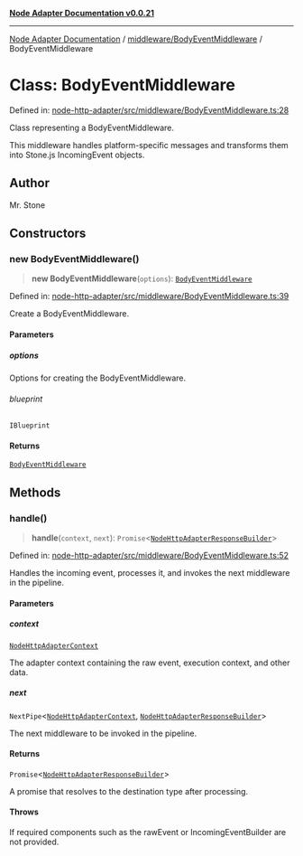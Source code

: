[**Node Adapter Documentation v0.0.21**](../../../README.md)

***

[Node Adapter Documentation](../../../modules.md) / [middleware/BodyEventMiddleware](../README.md) / BodyEventMiddleware

# Class: BodyEventMiddleware

Defined in: [node-http-adapter/src/middleware/BodyEventMiddleware.ts:28](https://github.com/stonemjs/node-http-adapter/blob/500ec3a560895d12bcb5ee96646928549d5bf6fb/src/middleware/BodyEventMiddleware.ts#L28)

Class representing a BodyEventMiddleware.

This middleware handles platform-specific messages and transforms them into Stone.js IncomingEvent objects.

## Author

Mr. Stone

## Constructors

### new BodyEventMiddleware()

> **new BodyEventMiddleware**(`options`): [`BodyEventMiddleware`](BodyEventMiddleware.md)

Defined in: [node-http-adapter/src/middleware/BodyEventMiddleware.ts:39](https://github.com/stonemjs/node-http-adapter/blob/500ec3a560895d12bcb5ee96646928549d5bf6fb/src/middleware/BodyEventMiddleware.ts#L39)

Create a BodyEventMiddleware.

#### Parameters

##### options

Options for creating the BodyEventMiddleware.

###### blueprint

`IBlueprint`

#### Returns

[`BodyEventMiddleware`](BodyEventMiddleware.md)

## Methods

### handle()

> **handle**(`context`, `next`): `Promise`\<[`NodeHttpAdapterResponseBuilder`](../../../declarations/type-aliases/NodeHttpAdapterResponseBuilder.md)\>

Defined in: [node-http-adapter/src/middleware/BodyEventMiddleware.ts:52](https://github.com/stonemjs/node-http-adapter/blob/500ec3a560895d12bcb5ee96646928549d5bf6fb/src/middleware/BodyEventMiddleware.ts#L52)

Handles the incoming event, processes it, and invokes the next middleware in the pipeline.

#### Parameters

##### context

[`NodeHttpAdapterContext`](../../../declarations/interfaces/NodeHttpAdapterContext.md)

The adapter context containing the raw event, execution context, and other data.

##### next

`NextPipe`\<[`NodeHttpAdapterContext`](../../../declarations/interfaces/NodeHttpAdapterContext.md), [`NodeHttpAdapterResponseBuilder`](../../../declarations/type-aliases/NodeHttpAdapterResponseBuilder.md)\>

The next middleware to be invoked in the pipeline.

#### Returns

`Promise`\<[`NodeHttpAdapterResponseBuilder`](../../../declarations/type-aliases/NodeHttpAdapterResponseBuilder.md)\>

A promise that resolves to the destination type after processing.

#### Throws

If required components such as the rawEvent or IncomingEventBuilder are not provided.

